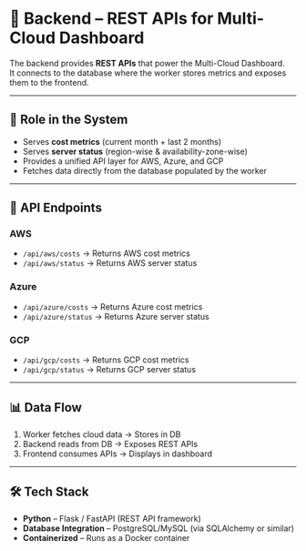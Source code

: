 # 🔗 Backend – REST APIs for Multi-Cloud Dashboard

The backend provides **REST APIs** that power the Multi-Cloud Dashboard.  
It connects to the database where the worker stores metrics and exposes them to the frontend.

---

## 🎯 Role in the System

- Serves **cost metrics** (current month + last 2 months)  
- Serves **server status** (region-wise & availability-zone-wise)  
- Provides a unified API layer for AWS, Azure, and GCP  
- Fetches data directly from the database populated by the worker  

---

## 🔌 API Endpoints

### AWS
- `/api/aws/costs` → Returns AWS cost metrics  
- `/api/aws/status` → Returns AWS server status  

### Azure
- `/api/azure/costs` → Returns Azure cost metrics  
- `/api/azure/status` → Returns Azure server status  

### GCP
- `/api/gcp/costs` → Returns GCP cost metrics  
- `/api/gcp/status` → Returns GCP server status  

---

## 📊 Data Flow

1. Worker fetches cloud data → Stores in DB  
2. Backend reads from DB → Exposes REST APIs  
3. Frontend consumes APIs → Displays in dashboard  

---

## 🛠️ Tech Stack

- **Python** – Flask / FastAPI (REST API framework)  
- **Database Integration** – PostgreSQL/MySQL (via SQLAlchemy or similar)  
- **Containerized** – Runs as a Docker container  

